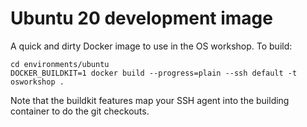 # Ubuntu 20 development image

A quick and dirty Docker image to use in the OS workshop.  To build:


```
cd environments/ubuntu
DOCKER_BUILDKIT=1 docker build --progress=plain --ssh default -t osworkshop .
```

Note that the buildkit features map your SSH agent into the building container to do the git checkouts.

